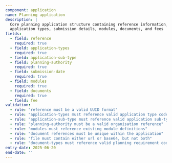 ```yaml
---
component: application
name: Planning application
description: |
  Core planning application structure containing reference information,
  application types, submission details, modules, documents, and fees
fields:
  - field: reference
    required: true
  - field: application-types
    required: true
  - field: application-sub-type
  - field: planning-authority
    required: true
  - field: submission-date
    required: true
  - field: modules
    required: true
  - field: documents
    required: true
  - field: fee
validation:
  - rule: "reference must be a valid UUID format"
  - rule: "application-types must reference valid application type codelist values"
  - rule: "application-sub-type must reference valid application sub-type codelist values"
  - rule: "planning-authority must be a valid organisation reference"
  - rule: "modules must reference existing module definitions"
  - rule: "document references must be unique within the application"
  - rule: "file must contain either url or base64, but not both"
  - rule: "document-types must reference valid planning requirement codelist values"
entry-date: 2025-06-20
end-date: ''
---
```

